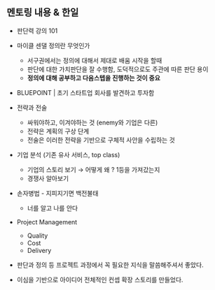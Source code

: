 ## 멘토링 내용 & 한일

- 판단력 강의 101
- 마이클 센댈 정의란 무엇인가
  - 서구권에서는 정의에 대해서 제대로 배움 시작을 할때
  - 판단에 대한 가치판단을 잘 수행함, 도덕적으로도 주관에 따른 판단 용이
  - **정의에 대해 공부하고 다음스텝을 진행하는 것이 중요**

- BLUEPOINT | 초기 스타트업 회사를 발견하고 투자함
- 전략과 전술
  - 싸워야하고, 이겨야하는 것 (enemy와 기업은 다른)
  - 전략은 계획의 구상 단계
  - 전술은 이러한 전략을 기반으로 구체적 사안을 수립하는 것
- 기업 분석 (기존 유사 서비스, top class)
    - 기업의 스토리 보기 → 어떻게 왜 ? 1등을 가져갔는지
    - 경쟁사 알아보기
- 손자병법 - 지피지기면 백전불태
    - 너를 알고 나를 안다
- Project Management
  - Quality  
  - Cost
  - Delivery

- 판단과 정의 등 프로젝트 과정에서 꼭 필요한 지식을 말씀해주셔서 좋았다.
- 이심을 기반으로 아이디어 전체적인 컨셉 확장 스토리를 만들었다.

